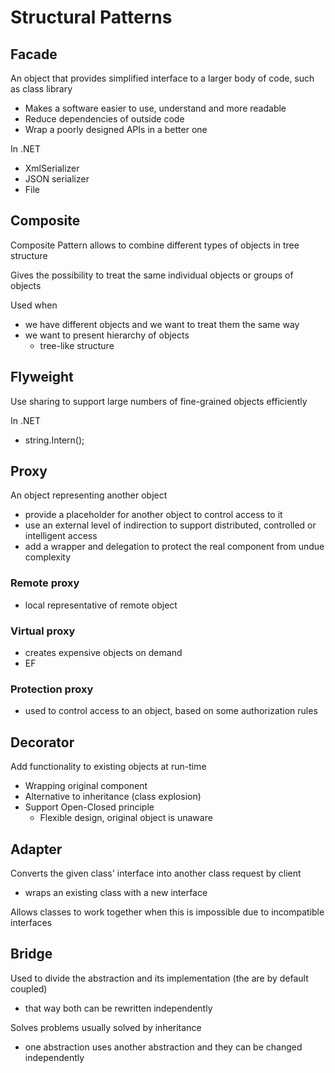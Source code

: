 # Structural Patterns

## Facade

An object that provides simplified interface to a larger body of code, such as class library

+ Makes a software easier to use, understand and more readable
+ Reduce dependencies of outside code
+ Wrap a poorly designed APIs in a better one

In .NET 

+ XmlSerializer
+ JSON serializer
+ File

## Composite

Composite Pattern allows to combine different types of objects in tree structure

Gives the possibility to treat the same individual objects or groups of objects

Used when

+ we have different objects and we want to treat them the same way
+ we want to present hierarchy of objects
	+ tree-like structure

## Flyweight

Use sharing to support large numbers of fine-grained objects efficiently

In .NET 

+ string.Intern();

## Proxy

An object representing another object

+ provide a placeholder for another object to control access to it
+ use an external level of indirection to support distributed, controlled or intelligent access
+ add a wrapper and delegation to protect the real component from undue complexity

### Remote proxy

+ local representative of remote object

### Virtual proxy

+ creates expensive objects on demand
+ EF

### Protection proxy

+ used to control access to an object, based on some authorization rules

## Decorator

Add functionality to existing objects at run-time

+ Wrapping original component
+ Alternative to inheritance (class explosion)
+ Support Open-Closed principle
	+ Flexible design, original object is unaware 

## Adapter

Converts the given class' interface into another class request by client

+ wraps an existing class with a new interface

Allows classes to work together when this is impossible due to incompatible interfaces

## Bridge

Used to divide the abstraction and its implementation (the are by default coupled)

+ that way both can be rewritten independently

Solves problems usually solved by inheritance

+ one abstraction uses another abstraction and they can be changed independently